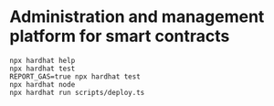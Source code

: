 # Administration and management platform for smart contracts



```shell
npx hardhat help
npx hardhat test
REPORT_GAS=true npx hardhat test
npx hardhat node
npx hardhat run scripts/deploy.ts
```
